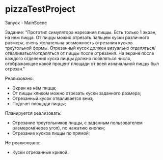# pizzaTestProject
Запуск - MainScene

Задание:
"Прототип симулятора нарезания пиццы. Есть только 1 экран, на нем пицца. От пиццы можно отрезать пальцем куски различного размера, очень желательна возможность отрезания кусков треугольной формы. Отрезанный кусок должен визуально отделяться/отваливаться/отдаляться от пиццы после отрезания. На экране после каждого отделения куска пиццы должно появляться число, отображающее какой процент площади от всей изначальной пиццы был отрезан." 

Реализовано: 
+ Экран на нём пицца;
+ От пиццы кликом можно отрезать куски заданного размера;
+ Отрезанный кусок отваливается вниз;
+ Подсчет площади пиццы;

Планируется реализовать:
- Отрезание треугольников пиццы, с заданным пользователем размером(через угол), по нажатию кнопки;
- Отрезание кусков пиццы по прямой; 

Не реализовано:
- Куски отрезанные кривой.